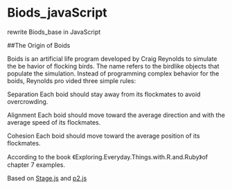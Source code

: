 # Biods_javaScript
rewrite Biods_base in JavaScript

##The Origin of Boids

Boids is an artificial life program developed by Craig Reynolds to simulate the be­ 
havior of flocking birds. The name refers to the birdlike objects that populate the 
simulation. Instead of programming complex behavior for the boids, Reynolds pro­ 
vided three simple rules: 

Separation 
     Each boid should stay away from its flockmates to avoid overcrowding. 

Alignment 
     Each boid should move toward the average direction and with the average speed 
     of its flockmates. 

Cohesion 
     Each boid should move toward the average position of its flockmates. 


According to the book 《Exploring.Everyday.Things.with.R.and.Ruby》of chapter 7 examples.

Based on [Stage.js](https://github.com/shakiba/stage.js) and [p2.js](https://github.com/schteppe/p2.js)
